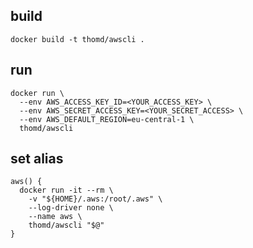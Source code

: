 ## build

    docker build -t thomd/awscli .

## run

    docker run \
      --env AWS_ACCESS_KEY_ID=<YOUR_ACCESS_KEY> \
      --env AWS_SECRET_ACCESS_KEY=<YOUR_SECRET_ACCESS> \
      --env AWS_DEFAULT_REGION=eu-central-1 \
      thomd/awscli

## set alias

    aws() {
      docker run -it --rm \
        -v "${HOME}/.aws:/root/.aws" \
        --log-driver none \
        --name aws \
        thomd/awscli "$@"
    }

